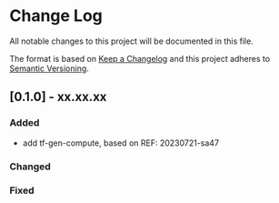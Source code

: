 # Change Log

All notable changes to this project will be documented in this file.

The format is based on [Keep a Changelog](http://keepachangelog.com/)
and this project adheres to [Semantic Versioning](http://semver.org/).


## [0.1.0] - xx.xx.xx

### Added

- add tf-gen-compute, based on REF: 20230721-sa47

### Changed


### Fixed
